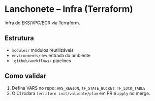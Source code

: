 # Lanchonete – Infra (Terraform)
Infra do EKS/VPC/ECR via Terraform.

## Estrutura
- `modules/` módulos reutilizáveis
- `environments/dev` entrada do ambiente
- `.github/workflows/` pipelines

## Como validar
1. Defina VARS no repo: `AWS_REGION`, `TF_STATE_BUCKET`, `TF_LOCK_TABLE`
2. O CI rodará `terraform init/validate/plan` em PR e `apply` no merge.
